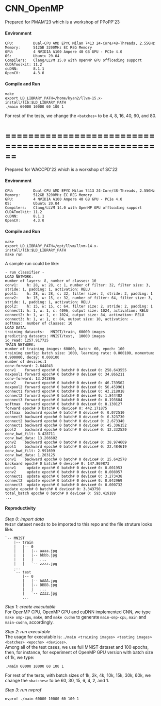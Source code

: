 # CNN_OpenMP
Prepared for PMAM'23 which is a workshop of PPoPP'23

#### Environment
```
CPU:         Dual-CPU AMD EPYC Milan 7413 24-Core/48-Threads, 2.55GHz
Memory:      512GB 3200MHz EC REG Memory
GPU:         4 NVIDIA A100 Ampere 40 GB GPU - PCIe 4.0
OS:          Ubuntu 20.04
Compilers:   Clang/LLVM 15.0 with OpenMP GPU offloading support
CUDAToolkit: 11.2
cuDNN:       8.1.1
OpenCV:      4.3.0
```

#### Compile and Run
```
make
export LD_LIBRARY_PATH=/home/kyan2/llvm-15.x-install/lib:$LD_LIBRARY_PATH
./main 60000 10000 60 100 1
```
For rest of the tests, we change the `<batches>` to be 4, 8, 16, 40, 60, and 80.

# ====================================================== #
Prepared for WACCPD'22 which is a workshop of SC'22

#### Environment
```
CPU:         Dual-CPU AMD EPYC Milan 7413 24-Core/48-Threads, 2.55GHz
Memory:      512GB 3200MHz EC REG Memory
GPU:         4 NVIDIA A100 Ampere 40 GB GPU - PCIe 4.0
OS:          Ubuntu 20.04
Compilers:   Clang/LLVM 14.0 with OpenMP GPU offloading support
CUDAToolkit: 11.2
cuDNN:       8.1.1
OpenCV:      4.3.0
```

#### Compile and Run
```
make
export LD_LIBRARY_PATH=/opt/llvm/llvm-14.x-install/lib:$LD_LIBRARY_PATH
make run
```
A sample run could be like:
```
- run_classifier -
LOAD NETWORK:
number of layers: 8, number of classes: 10
conv1:    h: 28, w: 28, c: 1, number of filter: 32, filter size: 3, stride: 1, padding: 1, activation: RELU
pool1:    h: 28, w: 28, c: 32, filter size: 2, stride: 2, padding: 1
conv2:    h: 15, w: 15, c: 32, number of filter: 64, filter size: 3, stride: 1, padding: 1, activation: RELU
pool2:    h: 15, w: 15, c: 64, filter size: 2, stride: 2, padding: 1
connect1: h: 1, w: 1, c: 4096, output size: 1024, activation: RELU
connect2: h: 1, w: 1, c: 1024, output size: 84, activation: RELU
connect3: h: 1, w: 1, c: 84, output size: 10, activation: - 
softmax:  number of classes: 10
LOAD DATA:
training datasets:   MNIST/train, 60000 images
predicting datasets: MNIST/test,  10000 images
io_read: 1257.917725
TRAIN NETWORK:
number of training images: 60000, batch: 60, epoch: 100
training config: batch size: 1000, learning rate: 0.000100, momentum: 0.900000, decay: 0.000100
number of devices:1
conv-forward: 2.644043
conv1    forward epoch# 0 batch# 0 device# 0: 258.643555
maxpool1 forward epoch# 0 batch# 0 device# 0: 34.866211
conv-forward: 13.243896
conv2    forward epoch# 0 batch# 0 device# 0: 46.739502
maxpool2 forward epoch# 0 batch# 0 device# 0: 56.459961
connect1 forward epoch# 0 batch# 0 device# 0: 43.218018
connect2 forward epoch# 0 batch# 0 device# 0: 1.844482
connect3 forward epoch# 0 batch# 0 device# 0: 0.193604
softmax  forward epoch# 0 batch# 0 device# 0: 0.130127
forward epoch# 0 batch# 0 device# 0: 442.171875
softmax  backward epoch# 0 batch# 0 device# 0: 0.072510
connect3 backward epoch# 0 batch# 0 device# 0: 0.323730
connect2 backward epoch# 0 batch# 0 device# 0: 2.673340
connect1 backward epoch# 0 batch# 0 device# 0: 45.306152
pool2    backward epoch# 0 batch# 0 device# 0: 12.332520
conv_bwd_filt: 8.428711
conv_bwd_data: 13.266602
conv2    backward epoch# 0 batch# 0 device# 0: 38.974609
pool1    backward epoch# 0 batch# 0 device# 0: 22.484619
conv_bwd_filt: 2.991699
conv_bwd_data: 1.203125
conv1    backward epoch# 0 batch# 0 device# 0: 25.642578
backward epoch# 0 batch# 0 device# 0: 147.869873
conv1     update epoch# 0 batch# 0 device# 0: 0.001953
conv2     update epoch# 0 batch# 0 device# 0: 0.008057
connect1  update epoch# 0 batch# 0 device# 0: 3.273438
connect2  update epoch# 0 batch# 0 device# 0: 0.042969
connect3  update epoch# 0 batch# 0 device# 0: 0.000732
update epoch# 0 batch# 0 device# 0: 3.343750
total_batch epoch# 0 batch# 0 device# 0: 593.419189
...
```

#### Reproductivity
*Step 0: import data*  
`MNIST` dataset needs to be imported to this repo and the file struture looks like:
```
`-- MNIST
    |-- train
    |   |-- 0
    |   |   |-- aaaa.jpg
    |   |   |-- bbbb.jpg
    |   |   |   ...
    |   |   `-- zzzz.jpg
    ...
    `-- test
        |-- 0
        |   |-- AAAA.jpg
        |   |-- BBBB.jpg
        |   |   ...
        |   `-- ZZZZ.jpg
        ...
```

*Step 1: create executable*  
For OpenMP CPU, OpenMP GPU and cuDNN implemented CNN, we type `make omp-cpu`, `make`, and `make cudnn` to generate `main-omp-cpu`, `main` and `main-cudnn`, accordingly.  

*Step 2: run executable*  
The usage for executable is: `./main <training images> <testing images> <batches> <epochs> <devices>`.  
Among all of the test cases, we use full MNIST dataset and 100 epochs, then, for instance, for experiment of OpenMP GPU version with batch size of 1k, we type:
```
./main 60000 10000 60 100 1
```
For rest of the tests, with batch sizes of 1k, 2k, 4k, 10k, 15k, 30k, 60k, we change the `<batches>` to be 60, 30, 15, 6, 4, 2, and 1.

*Step 3: run nvprof*  
```
nvprof ./main 60000 10000 60 100 1
```
